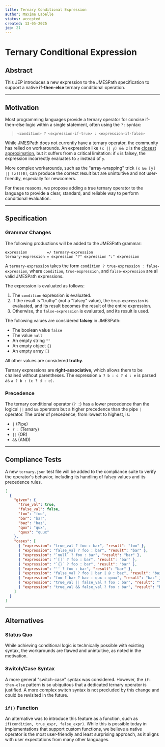 ```yaml
---
title: Ternary Conditional Expression
author: Maxime Labelle
status: accepted
created: 13-05-2025
jep: 21
---
```


# Ternary Conditional Expression

## Abstract

This JEP introduces a new expression to the JMESPath specification to support a
native **if-then-else** ternary conditional operation.

---

## Motivation

Most programming languages provide a ternary operator for concise if-then-else
logic within a single statement, often using the `?:` syntax:

> `<condition> ? <expression-if-true> : <expression-if-false>`

While JMESPath does not currently have a ternary operator, the community has
relied on workarounds. An expression like `(x || y) && z` is the
[closest approximation](https://github.com/jmespath-community/jmespath.spec/wiki/ternary-operator),
but it suffers from a critical limitation: if `x` is falsey, the expression
incorrectly evaluates to `z` instead of `y`.

More complex workarounds, such as the "array-wrapping" trick
`(x && [y] || [z])[0]`, can produce the correct result but are unintuitive and
not user-friendly, especially for newcomers.

For these reasons, we propose adding a true ternary operator to the language to
provide a clear, standard, and reliable way to perform conditional evaluation.

---

## Specification

### Grammar Changes

The following productions will be added to the JMESPath grammar:

```abnf
expression         =/ ternary-expression
ternary-expression = expression "?" expression ":" expression
```

A `ternary-expression` takes the form
`condition ? true-expression : false-expression`, where `condition`,
`true-expression`, and `false-expression` are all valid JMESPath expressions.

The expression is evaluated as follows:

1.  The `condition` expression is evaluated.
2.  If the result is "truthy" (not a "falsey" value), the `true-expression` is
    evaluated, and its result becomes the result of the entire expression.
3.  Otherwise, the `false-expression` is evaluated, and its result is used.

The following values are considered **falsey** in JMESPath:

- The boolean value `false`
- The value `null`
- An empty string `""`
- An empty object `{}`
- An empty array `[]`

All other values are considered **truthy**.

Ternary expressions are **right-associative**, which allows them to be chained
without parentheses. The expression `a ? b : c ? d : e` is parsed as
`a ? b : (c ? d : e)`.

### Precedence

The ternary conditional operator (`? :`) has a lower precedence than the logical
`||` and `&&` operators but a higher precedence than the pipe `|` operator. The
order of precedence, from lowest to highest, is:

- `|` (Pipe)
- `? :` (Ternary)
- `||` (OR)
- `&&` (AND)

---

## Compliance Tests

A new `ternary.json` test file will be added to the compliance suite to verify
the operator's behavior, including its handling of falsey values and its
precedence rules.

```json
[
  {
    "given": {
      "true_val": true,
      "false_val": false,
      "foo": "foo",
      "bar": "bar",
      "baz": "baz",
      "qux": "qux",
      "quux": "quux"
    },
    "cases": [
      { "expression": "true_val ? foo : bar", "result": "foo" },
      { "expression": "false_val ? foo : bar", "result": "bar" },
      { "expression": "`null` ? foo : bar", "result": "bar" },
      { "expression": "`[]` ? foo : bar", "result": "bar" },
      { "expression": "`{}` ? foo : bar", "result": "bar" },
      { "expression": "'' ? foo : bar", "result": "bar" },
      { "expression": "false_val ? foo | bar | @ : baz", "result": "baz" },
      { "expression": "foo ? bar ? baz : qux : quux", "result": "baz" },
      { "expression": "true_val || false_val ? foo : bar", "result": "foo" },
      { "expression": "true_val && false_val ? foo : bar", "result": "bar" }
    ]
  }
]
```

---

## Alternatives

### Status Quo

While achieving conditional logic is technically possible with existing syntax,
the workarounds are flawed and unintuitive, as noted in the motivation.

### Switch/Case Syntax

A more general "switch-case" syntax was considered. However, the `if-then-else`
pattern is so ubiquitous that a dedicated ternary operator is justified. A more
complex switch syntax is not precluded by this change and could be revisited in
the future.

### `if()` Function

An alternative was to introduce this feature as a function, such as
`if(condition, true_expr, false_expr)`. While this is possible today in
implementations that support custom functions, we believe a native operator is
the most user-friendly and least surprising approach, as it aligns with user
expectations from many other languages.
